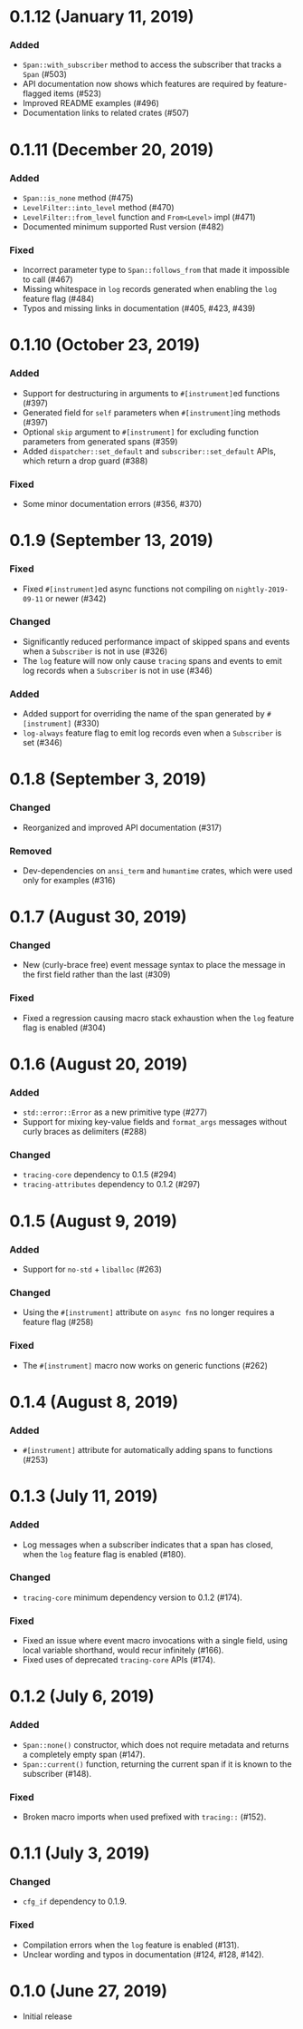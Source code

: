 # 0.1.12 (January 11, 2019)

### Added

- `Span::with_subscriber` method to access the subscriber that tracks a `Span`
  (#503)
- API documentation now shows which features are required by feature-flagged
  items (#523)
- Improved README examples (#496)
- Documentation links to related crates (#507)

# 0.1.11 (December 20, 2019)

### Added

- `Span::is_none` method (#475)
- `LevelFilter::into_level` method (#470)
- `LevelFilter::from_level` function and `From<Level>` impl (#471)
- Documented minimum supported Rust version (#482)

### Fixed

- Incorrect parameter type to `Span::follows_from` that made it impossible to
  call (#467)
- Missing whitespace in `log` records generated when enabling the `log` feature
  flag (#484)
- Typos and missing links in documentation (#405, #423, #439)

# 0.1.10 (October 23, 2019)

### Added

- Support for destructuring in arguments to `#[instrument]`ed functions (#397)
- Generated field for `self` parameters when `#[instrument]`ing methods (#397)
- Optional `skip` argument to `#[instrument]` for excluding function parameters
  from generated spans (#359)
- Added `dispatcher::set_default` and `subscriber::set_default` APIs, which
  return a drop guard (#388)

### Fixed

- Some minor documentation errors (#356, #370)

# 0.1.9 (September 13, 2019)

### Fixed

- Fixed `#[instrument]`ed async functions not compiling on `nightly-2019-09-11`
  or newer (#342)

### Changed

- Significantly reduced performance impact of skipped spans and events when a
  `Subscriber` is not in use (#326)
- The `log` feature will now only cause `tracing` spans and events to emit log
  records when a `Subscriber` is not in use (#346)

### Added

- Added support for overriding the name of the span generated by `#[instrument]`
  (#330)
- `log-always` feature flag to emit log records even when a `Subscriber` is set
  (#346)

# 0.1.8 (September 3, 2019)

### Changed

- Reorganized and improved API documentation (#317)

### Removed

- Dev-dependencies on `ansi_term` and `humantime` crates, which were used only
  for examples (#316)

# 0.1.7 (August 30, 2019)

### Changed

- New (curly-brace free) event message syntax to place the message in the first
  field rather than the last (#309)

### Fixed

- Fixed a regression causing macro stack exhaustion when the `log` feature flag
  is enabled (#304)

# 0.1.6 (August 20, 2019)

### Added

- `std::error::Error` as a new primitive type (#277)
- Support for mixing key-value fields and `format_args` messages without curly
  braces as delimiters (#288)

### Changed

- `tracing-core` dependency to 0.1.5 (#294)
- `tracing-attributes` dependency to 0.1.2 (#297)

# 0.1.5 (August 9, 2019)

### Added

- Support for `no-std` + `liballoc` (#263)

### Changed

- Using the `#[instrument]` attribute on `async fn`s no longer requires a
  feature flag (#258)

### Fixed

- The `#[instrument]` macro now works on generic functions (#262)

# 0.1.4 (August 8, 2019)

### Added

- `#[instrument]` attribute for automatically adding spans to functions (#253)

# 0.1.3 (July 11, 2019)

### Added

- Log messages when a subscriber indicates that a span has closed, when the
  `log` feature flag is enabled (#180).

### Changed

- `tracing-core` minimum dependency version to 0.1.2 (#174).

### Fixed

- Fixed an issue where event macro invocations with a single field, using local
  variable shorthand, would recur infinitely (#166).
- Fixed uses of deprecated `tracing-core` APIs (#174).

# 0.1.2 (July 6, 2019)

### Added

- `Span::none()` constructor, which does not require metadata and
  returns a completely empty span (#147).
- `Span::current()` function, returning the current span if it is
  known to the subscriber (#148).

### Fixed

- Broken macro imports when used prefixed with `tracing::` (#152).

# 0.1.1 (July 3, 2019)

### Changed

- `cfg_if` dependency to 0.1.9.

### Fixed

- Compilation errors when the `log` feature is enabled (#131).
- Unclear wording and typos in documentation (#124, #128, #142).

# 0.1.0 (June 27, 2019)

- Initial release
